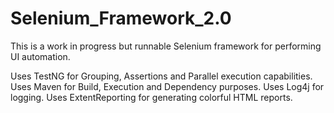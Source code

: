 # Selenium_Framework_2.0

This is a work in progress but runnable Selenium framework for performing UI automation. 

Uses TestNG for Grouping, Assertions and Parallel execution capabilities. 
Uses Maven for Build, Execution and Dependency purposes.
Uses Log4j for logging.
Uses ExtentReporting for generating colorful HTML reports.
